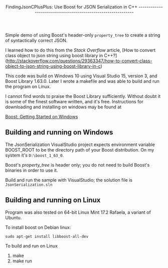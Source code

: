 <header>
FindingJsonCPlusPlus: Use Boost for JSON Serialization in C++
-------------------------------------------------------------
</header>

Simple demo of using Boost's header-only ```property_tree``` to
create a string of syntactically correct JSON.

I learned how to do this from the *Stack Overflow* article,
[How to convert class object to json string using boost library in C++?] (http://stackoverflow.com/questions/29363347/how-to-convert-class-object-to-json-string-using-boost-library-in-c)

This code was build on Windows 10 using Visual Studio 15, version 3, and Boost Library 1.63.0. Later I wrote a makefile and was able to build and run the program on Linux.

I cannot find words to praise the Boost Library sufficiently. Without doubt it is some of the
finest software written, and it's free. Instructions for downloading and installing
on windows may be found at

[Boost: Getting Started on Windows](http://www.boost.org/doc/libs/1_63_0/more/getting_started/windows.html#get-boost)

## Building and running on Windows

The JsonSerialization VisualStudio project expects environment variable BOOST_ROOT to be the directory path of
your Boost distribution. On my system it's `D:\boost_1_63_0`. 

Boost's *property_tree* is header only; you do not need to build Boost's binaries in order to use it.

Build and run the sample with VisualStudio; the solution file is `JsonSerialization.sln`


## Building and running on Linux

Program was also tested on 64-bit Linux Mint 17.2 Rafaela, a variant of Ubuntu.

To install boost on Debian linux:

`sudo apt-get install libboost-all-dev`

To build and run on Linux

1. make
2. make run
